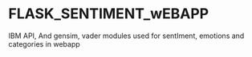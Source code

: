 # FLASK_SENTIMENT_wEBAPP
IBM API, And gensim, vader modules used for sentIment, emotions and categories in webapp
